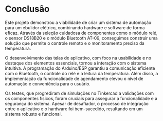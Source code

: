 # Conclusão

Este projeto demonstrou a viabilidade de criar um sistema de automação para um ebulidor elétrico, combinando hardware e software de forma eficaz. Através da seleção cuidadosa de componentes como o módulo relé, o sensor DS18B20 e o módulo Bluetooth AT-09, conseguimos construir uma solução que permite o controle remoto e o monitoramento preciso da temperatura.

O desenvolvimento das telas do aplicativo, com foco na usabilidade e no destaque dos elementos essenciais, tornou a interação com o sistema intuitiva. A programação do Arduino/ESP garantiu a comunicação eficiente com o Bluetooth, o controle do relé e a leitura da temperatura. Além disso, a implementação da funcionalidade de agendamento elevou o nível de automação e conveniência para o usuário.

Os testes, que progrediram de simulações no Tinkercad a validações com os componentes físicos, foram cruciais para assegurar a funcionalidade e a segurança do sistema. Apesar de desafiador, o processo de integração entre o aplicativo e o hardware foi bem-sucedido, resultando em um sistema robusto e funcional.
